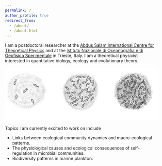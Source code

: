 ```yaml
---
permalink: /
author_profile: true
redirect_from: 
  - /about/
  - /about.html
---
```


I am a postdoctoral researcher at the [Abdus Salam International Centre for Theoretical Physics](https://www.ictp.it/) and at the [Istituto Nazionale di Oceanografia e di Geofisica Sperimentale](https://www.ogs.it/it) in Trieste, Italy.
I am a theoretical physicist interested in quantitative biology, ecology and evolutionary theory. 

![](/images/bacteria-pictorial.png)

Topics I am currently excited to work on include 
- Links between ecological community dynamics and macro-ecological patterns.
- The physiological causes and ecological consequences of self-regulation in microbial communities.
- Biodiversity patterns in marine plankton. 